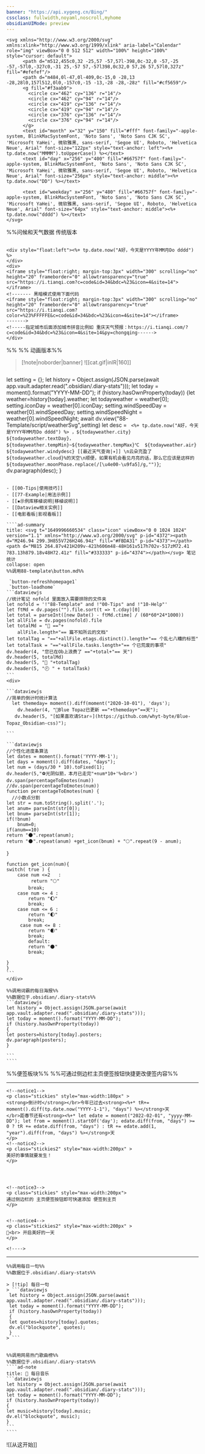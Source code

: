 ```yaml
---
banner: "https://api.xygeng.cn/Bing/"
cssclass: fullwidth,noyaml,noscroll,myhome
obsidianUIMode: preview
---
```

```ad-icon
<svg xmlns="http://www.w3.org/2000/svg" xmlns:xlink="http://www.w3.org/1999/xlink" aria-label="Calendar" role="img" viewBox="0 0 512 512" width="100%" height="100%" style="cursor: default">
      <path d="m512,455c0,32 -25,57 -57,57l-398,0c-32,0 -57,-25 -57,-57l0,-327c0,-31 25,-57 57,-57l398,0c32,0 57,26 57,57l0,327z" fill="#efefef"/>
      <path d="m484,0l-47,0l-409,0c-15,0 -28,13 -28,28l0,157l512,0l0,-157c0,-15 -13,-28 -28,-28z" fill="#cf5659"/>
      <g fill="#f3aab9">
        <circle cx="462" cy="136" r="14"/>
        <circle cx="462" cy="94" r="14"/>
        <circle cx="419" cy="136" r="14"/>
        <circle cx="419" cy="94" r="14"/>
        <circle cx="376" cy="136" r="14"/>
        <circle cx="376" cy="94" r="14"/>
      </g>
      <text id="month" x="32" y="150" fill="#fff" font-family="-apple-system, BlinkMacSystemFont, 'Noto Sans', 'Noto Sans CJK SC', 'Microsoft YaHei', 微软雅黑, sans-serif, 'Segoe UI', Roboto, 'Helvetica Neue', Arial" font-size="122px" style="text-anchor: left"><%+ tp.date.now("MMMM").toUpperCase() %></text>
      <text id="day" x="256" y="400" fill="#66757f" font-family="-apple-system, BlinkMacSystemFont, 'Noto Sans', 'Noto Sans CJK SC', 'Microsoft YaHei', 微软雅黑, sans-serif, 'Segoe UI', Roboto, 'Helvetica Neue', Arial" font-size="256px" style="text-anchor: middle"><%+ tp.date.now("DD") %></text>
      
      <text id="weekday" x="256" y="480" fill="#66757f" font-family="-apple-system, BlinkMacSystemFont, 'Noto Sans', 'Noto Sans CJK SC', 'Microsoft YaHei', 微软雅黑, sans-serif, 'Segoe UI', Roboto, 'Helvetica Neue', Arial" font-size="64px" style="text-anchor: middle"><%+ tp.date.now("dddd") %></text>
</svg>
```

%%问候和天气数据 
传统版本
```ad-flex

<div style="float:left"><%+ tp.date.now("A好，今天是YYYY年MM月Do dddd") %>
</div> 
<div>
<iframe style="float:right; margin-top:3px" width="300" scrolling="no" height="20" frameborder="0" allowtransparency="true" src="https://i.tianqi.com?c=code&id=34&bdc=%23&icon=4&site=14"></iframe>
<!------- 黑暗模式使用下面代码
<iframe style="float:right; margin-top:3px" width="300" scrolling="no" height="20" frameborder="0" allowtransparency="true" src="https://i.tianqi.com?color=%23%FFFFFE&c=code&id=34&bdc=%23&icon=4&site=14"></iframe>
------->
<!-----指定城市后面添加城市拼音比例如 重庆天气预报：https://i.tianqi.com/?c=code&id=34&bdc=%23&icon=4&site=14&py=chongqing------>
</div>
```
%%
%% 动画版本%%
>[!note|noborder|banner]  ![[cat.gif|inlR|160]]
>```dataviewjs
let setting = {};
let history = Object.assign(JSON.parse(await app.vault.adapter.read(".obsidian/.diary-stats")));
let today = moment().format("YYYY-MM-DD");
if (history.hasOwnProperty(today))
{let weather=history[today].weather;
let todayweather = weather[0];
setting.iconDay =  weather[0].iconDay;
setting.windSpeedDay =  weather[0].windSpeedDay;
setting.windSpeedNight =  weather[0].windSpeedNight;
await dv.view("88-Template/script/weatherSvg",setting)
let desc = ` <%+ tp.date.now("A好，今天是YYYY年MM月Do dddd") %> ，${todayweather.city} ${todayweather.textDay}， ${todayweather.tempMin}~${todayweather.tempMax}℃  ${todayweather.air} ${todayweather.windydesc} [[最近天气查询|✈️]] \n云朵充盈了${todayweather.cloud}%的天空\n顺便，如果有机会看见月亮的话，那么它应该是这样的${todayweather.moonPhase.replace(/[\u4e00-\u9fa5]/g,"")}`;
dv.paragraph(desc);
}
>```


```ad-blank
- [[00-Tips|使用技巧]]
- [[77-Example|用法示例]]
- [[▪示例库移植说明|移植说明]]
- [[Dataview相关实例]]
- [[电影看板|影视看板]]
```

`````ad-flex
````ad-summary
title: <svg t="1649996660534" class="icon" viewBox="0 0 1024 1024" version="1.1" xmlns="http://www.w3.org/2000/svg" p-id="4372"><path d="M246.94 299.3H855V726H246.94z" fill="#FBDA31" p-id="4373"></path><path d="M815 264.87v421H209v-421h606m48-48H161v517h702v-517zM72.41 783.13h879.18v48H72.41z" fill="#333333" p-id="4374"></path></svg> 笔记统计
collapse: open
%%调用88-template\button.md%%
 
 `button-refreshhomepage1`
 `button-loadhome`
```dataviewjs
//统计笔记 nofold 里面放入需要排除的文件夹
let nofold = '!"88-Template" and !"00-Tips" and !"10-Help"'
let ftMd = dv.pages("").file.sort(t => t.cday)[0]
let total = parseInt([new Date() - ftMd.ctime] / (60*60*24*1000))
let allFile = dv.pages(nofold).file
let totalMd = "📄 =="+
	allFile.length+"== 篇不知所云的文档"
let totalTag = "=="+allFile.etags.distinct().length+"== 个乱七八糟的标签"
let totalTask = "=="+allFile.tasks.length+"== 个已荒废的事项"
dv.header(4, "您已在Ob上浪费了 =="+total+"== 天")
dv.header(5, totalMd)
dv.header(5, "🔖 "+totalTag)
dv.header(5, "🕗 " + totalTask)
```
<div>

```dataviewjs
//简单的倒计时统计算法
  let themeday= moment().diff(moment("2020-10-01"), 'days');
	dv.header(4, "🥑Blue Topaz已更新 =="+themeday+"==天");
   dv.header(5, "[如果喜欢请Star⭐](https://github.com/whyt-byte/Blue-Topaz_Obsidian-css)");

```

```dataviewjs
//个性化进度条算法
let dates = moment().format('YYYY-MM-1');
let days = moment().diff(dates, "days");
let num = (days/30 * 10).toFixed(1);
dv.header(5,"⚽光阴似箭，本月已走完"+num*10+'%<br>')
dv.span(percentageToEmotes(num))
//dv.span(percentageToEmotes(num))
function percentageToEmotes(num) {
  //小数点分割
let str = num.toString().split('.');
let anum= parseInt(str[0]);
let bnum= parseInt(str[1]);
if(!bnum)
	bnum=0;	
if(anum==10)
return "🌑".repeat(anum);
return "🌑".repeat(anum) +get_icon(bnum) + "🌕".repeat(9 - anum);

}

function get_icon(num){
switch( true ) {
    case num <=2   :
		 return "🌕"
        break;
    case num <= 4 :
		return "🌔"
        break;   
    case num <= 6 : 
		return "🌓"
        break;
	 case num <= 8 : 
		return "🌒"
        break;
		default:
		return "🌑"
        break;
		
}
}
```
</div>

%%调用词霸的每日海报%%
%%数据位于.obsidian/.diary-stats%%
```dataviewjs
let history = Object.assign(JSON.parse(await app.vault.adapter.read(".obsidian/.diary-stats")));
let today = moment().format("YYYY-MM-DD");
if (history.hasOwnProperty(today))
{
let posters=history[today].posters;
dv.paragraph(posters);
}

```
````
`````

%%便签板块%%
%%可通过侧边栏主页便签按钮快捷更改便签内容%%

---
````ad-flex
<!--notice1-->
<p class="stickies" style="max-width:180px" >
<strong>倒计时</strong></br>今年已过去<strong><%+* tR+= moment().diff(tp.date.now("YYYY-1-1"), "days") %></strong>天
</br>距春节还有<strong><%+* let edate = moment("2022-02-01", "yyyy-MM-DD"); let from = moment().startOf('day'); edate.diff(from, "days") >= 0 ? tR += edate.diff(from, "days") : tR += edate.add(1, "year").diff(from, "days") %></strong>天
</p>
<!--notice2-->
<p class="stickies2" style="max-width:200px" >
美好的事情就要发生！
</p>




<!--notice3-->
<p class="stickies" style="max-width:200px">
通过侧边栏的 主页便签按钮即可快速添加 便签到主页
</p>


<!--notice4-->
<p class="stickies2" style="max-width:200px" >
💌<br> 开启美好的一天
</p>

<!---->

````
---


`````ad-flex
%%调用每日一句%%
%%数据位于.obsidian/.diary-stats%%

> [!tip] 每日一句
> ```dataviewjs
 let history = Object.assign(JSON.parse(await app.vault.adapter.read(".obsidian/.diary-stats")));
 let today = moment().format("YYYY-MM-DD");
 if (history.hasOwnProperty(today))
 {
 let quotes=history[today].quotes;
 dv.el("blockquote", quotes);
 }
> ```


%%调用网易热门歌曲榜%%
%%数据位于.obsidian/.diary-stats%%
````ad-note
title: 🎵 每日音乐
```dataviewjs
let history = Object.assign(JSON.parse(await app.vault.adapter.read(".obsidian/.diary-stats")));
let today = moment().format("YYYY-MM-DD");
if (history.hasOwnProperty(today))
{
let music=history[today].music;
dv.el("blockquote", music);
}
```
````

`````

![[从这开始]]

